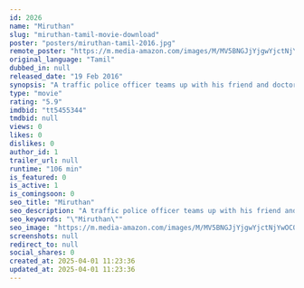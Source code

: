 ```yaml
---
id: 2026
name: "Miruthan"
slug: "miruthan-tamil-movie-download"
poster: "posters/miruthan-tamil-2016.jpg"
remote_poster: "https://m.media-amazon.com/images/M/MV5BNGJjYjgwYjctNjYwOC00MzM3LWFiMDMtOGUwMzkyNmU5MTgwXkEyXkFqcGc@._V1_SX300.jpg"
original_language: "Tamil"
dubbed_in: null
released_date: "19 Feb 2016"
synopsis: "A traffic police officer teams up with his friend and doctors in order to escape a deadly zombie apocalypse in the town and find out the possible antidote to stop it before time runs out."
type: "movie"
rating: "5.9"
imdbid: "tt5455344"
tmdbid: null
views: 0
likes: 0
dislikes: 0
author_id: 1
trailer_url: null
runtime: "106 min"
is_featured: 0
is_active: 1
is_comingsoon: 0
seo_title: "Miruthan"
seo_description: "A traffic police officer teams up with his friend and doctors in order to escape a deadly zombie apocalypse in the town and find out the possible antidote to stop it before time runs out."
seo_keywords: "\"Miruthan\""
seo_image: "https://m.media-amazon.com/images/M/MV5BNGJjYjgwYjctNjYwOC00MzM3LWFiMDMtOGUwMzkyNmU5MTgwXkEyXkFqcGc@._V1_SX300.jpg"
screenshots: null
redirect_to: null
social_shares: 0
created_at: 2025-04-01 11:23:36
updated_at: 2025-04-01 11:23:36
---
```


